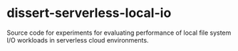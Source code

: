 # dissert-serverless-local-io
Source code for experiments for evaluating performance of local file system I/O workloads in serverless cloud environments.
